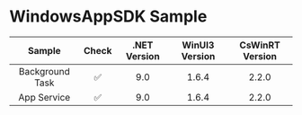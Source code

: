 # WindowsAppSDK Sample


|Sample|Check|.NET Version|WinUI3 Version|CsWinRT Version|
|:-:|:-:|:-:|:-:|:-:|
|Background Task|✅|9.0|1.6.4|2.2.0|
|App Service|✅ |9.0|1.6.4|2.2.0|

